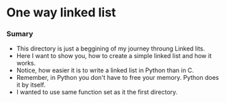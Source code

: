 # One way linked list

### Sumary

- This directory is just a beggining of my journey throung Linked lits.
- Here I want to show you, how to create a simple linked list and how it works. 
- Notice, how easier it is to write a linked list in Python than in C.
- Remember, in Python you don't have to free your memory. Python does it by itself.
- I wanted to use same function set as it the first directory.
